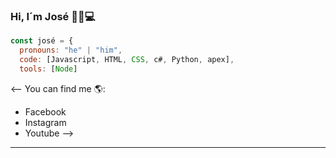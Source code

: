 ### Hi, I´m José 👋🤠💻

<!--
**JoseADios/JoseADios** is a ✨ _special_ ✨ repository because its `README.md` (this file) appears on your GitHub profile.

Here are some ideas to get you started:

- 🔭 I’m currently working on ...
- 🌱 I’m currently learning ...
- 👯 I’m looking to collaborate on ...
- 🤔 I’m looking for help with ...
- 💬 Ask me about ...
- 📫 How to reach me: ...
- 😄 Pronouns: ...
- ⚡ Fun fact: ...
-->

```javascript
const josé = {
  pronouns: "he" | "him",
  code: [Javascript, HTML, CSS, c#, Python, apex],
  tools: [Node]
```

<-- You can find me 🌎:
- Facebook
- Instagram
- Youtube
-->

---
